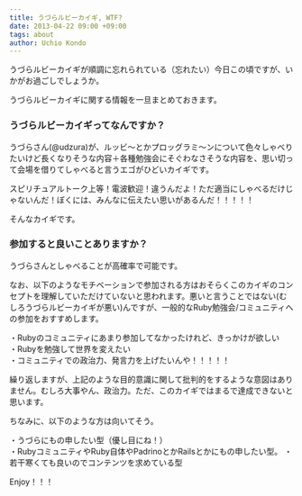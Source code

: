 ```yaml
---
title: うづらルビーカイギ, WTF?
date: 2013-04-22 09:00 +09:00
tags: about
author: Uchio Kondo
---
```


うづらルビーカイギが順調に忘れられている（忘れたい）今日この頃ですが、いかがお過ごしでしょうか。

うづらルビーカイギに関する情報を一旦まとめておきます。

### うづらルビーカイギってなんですか？

うづらさん(@udzura)が、ルッビ〜とかプロッグラミ〜ンについて色々しゃべりたいけど長くなりそうな内容＋各種勉強会にそぐわなさそうな内容を、思い切って会場を借りてしゃべると言うエゴがひどいカイギです。

スピリチュアルトーク上等！電波歓迎！違うんだよ！ただ適当にしゃべるだけじゃないんだ！ぼくには、みんなに伝えたい思いがあるんだ！！！！！

そんなカイギです。

### 参加すると良いことありますか？

うづらさんとしゃべることが高確率で可能です。

なお、以下のようなモチベーションで参加される方はおそらくこのカイギのコンセプトを理解していただけていないと思われます。悪いと言うことではない(むしろうづらルビーカイギが悪い)んですが、一般的なRuby勉強会/コミュニティへの参加をおすすめします。


・Rubyのコミュニティにあまり参加してなかったけれど、きっかけが欲しい  
・Rubyを勉強して世界を変えたい  
・コミュニティでの政治力、発言力を上げたいんや！！！！！


繰り返しますが、上記のような目的意識に関して批判的をするような意図はありません。むしろ大事やん、政治力。ただ、このカイギではまるで達成できないと思います。

ちなみに、以下のような方は向いてそう。


・うづらにもの申したい型（優し目にね！）  
・RubyコミュニティやRuby自体やPadrinoとかRailsとかにもの申したい型。
・若干寒くても良いのでコンテンツを求めている型


Enjoy！！！
